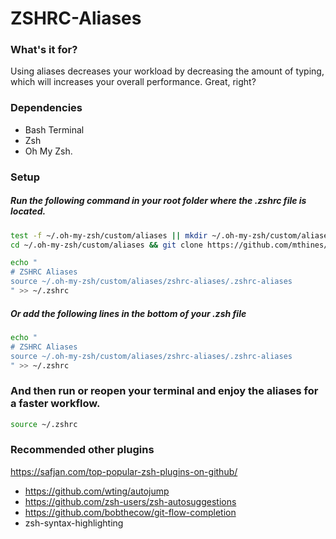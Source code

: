 # ZSHRC-Aliases

### What's it for?
Using aliases decreases your workload by decreasing the amount of typing, which will increases your overall performance.
Great, right?

### Dependencies
- Bash Terminal
- Zsh
- Oh My Zsh.

### Setup
##### Run the following command in your root folder where the .zshrc file is located.
```bash
test -f ~/.oh-my-zsh/custom/aliases || mkdir ~/.oh-my-zsh/custom/aliases
cd ~/.oh-my-zsh/custom/aliases && git clone https://github.com/mthines/zshrc-aliases.git

echo "
# ZSHRC Aliases
source ~/.oh-my-zsh/custom/aliases/zshrc-aliases/.zshrc-aliases
" >> ~/.zshrc
```
##### Or add the following lines in the bottom of your .zsh file
```bash
echo "
# ZSHRC Aliases
source ~/.oh-my-zsh/custom/aliases/zshrc-aliases/.zshrc-aliases
" >> ~/.zshrc
```
### And then run or reopen your terminal and enjoy the aliases for a faster workflow.
```bash
source ~/.zshrc
```

### Recommended other plugins

https://safjan.com/top-popular-zsh-plugins-on-github/

- https://github.com/wting/autojump
- https://github.com/zsh-users/zsh-autosuggestions
- https://github.com/bobthecow/git-flow-completion
- zsh-syntax-highlighting

